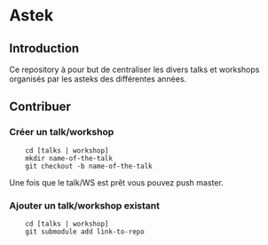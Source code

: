 # Astek

## Introduction

Ce repository à pour but de centraliser les divers talks et workshops organisés par
les asteks des différentes années.

## Contribuer

### Créer un talk/workshop

```
    cd [talks | workshop]
    mkdir name-of-the-talk
    git checkout -b name-of-the-talk
```

Une fois que le talk/WS est prêt vous pouvez push master.

### Ajouter un talk/workshop existant

```
    cd [talks | workshop]
    git submodule add link-to-repo
```
